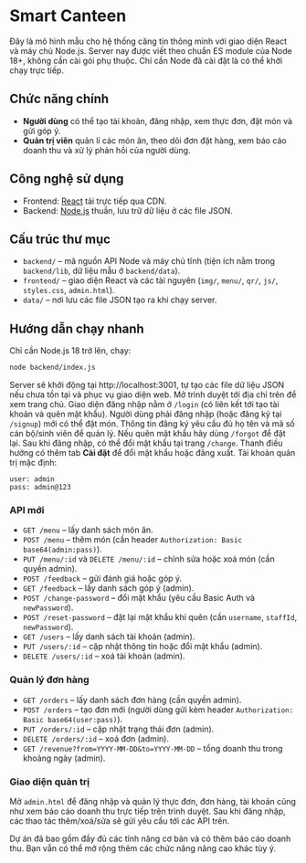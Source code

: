 # Smart Canteen

Đây là mô hình mẫu cho hệ thống căng tin thông minh với giao diện React và máy chủ Node.js.
Server nay được viết theo chuẩn ES module của Node 18+, không cần cài gói phụ thuộc.
Chỉ cần Node đã cài đặt là có thể khởi chạy trực tiếp.

## Chức năng chính
- **Người dùng** có thể tạo tài khoản, đăng nhập, xem thực đơn, đặt món và gửi góp ý.
- **Quản trị viên** quản lí các món ăn, theo dõi đơn đặt hàng, xem báo cáo doanh thu và xử lý phản hồi của người dùng.

## Công nghệ sử dụng
- Frontend: [React](https://react.dev/) tải trực tiếp qua CDN.
- Backend: [Node.js](https://nodejs.org/) thuần, lưu trữ dữ liệu ở các file JSON.

## Cấu trúc thư mục
- `backend/` – mã nguồn API Node và máy chủ tĩnh (tiện ích nằm trong `backend/lib`, dữ liệu mẫu ở `backend/data`).
- `frontend/` – giao diện React và các tài nguyên (`img/`, `menu/`, `qr/`, `js/`, `styles.css`, `admin.html`).
- `data/` – nơi lưu các file JSON tạo ra khi chạy server.

## Hướng dẫn chạy nhanh
Chỉ cần Node.js 18 trở lên, chạy:
```bash
node backend/index.js
```
Server sẽ khởi động tại http://localhost:3001, tự tạo các file dữ liệu JSON nếu chưa tồn tại và phục vụ giao diện web.
Mở trình duyệt tới địa chỉ trên để xem trang chủ.
Giao diện đăng nhập nằm ở `/login` (có liên kết tới tạo tài khoản và quên mật khẩu).
Người dùng phải đăng nhập (hoặc đăng ký tại `/signup`) mới có thể đặt món.
Thông tin đăng ký yêu cầu đủ họ tên và mã số cán bộ/sinh viên để quản lý.
Nếu quên mật khẩu hãy dùng `/forgot` để đặt lại.
Sau khi đăng nhập, có thể đổi mật khẩu tại trang `/change`.
Thanh điều hướng có thêm tab **Cài đặt** để đổi mật khẩu hoặc đăng xuất.
Tài khoản quản trị mặc định:
```
user: admin
pass: admin@123
```

### API mới

- `GET /menu` – lấy danh sách món ăn.
- `POST /menu` – thêm món (cần header `Authorization: Basic base64(admin:pass)`).
- `PUT /menu/:id` và `DELETE /menu/:id` – chỉnh sửa hoặc xoá món (cần quyền admin).
- `POST /feedback` – gửi đánh giá hoặc góp ý.
- `GET /feedback` – lấy danh sách góp ý (admin).
- `POST /change-password` – đổi mật khẩu (yêu cầu Basic Auth và `newPassword`).
- `POST /reset-password` – đặt lại mật khẩu khi quên (cần `username`, `staffId`, `newPassword`).
- `GET /users` – lấy danh sách tài khoản (admin).
- `PUT /users/:id` – cập nhật thông tin hoặc đổi mật khẩu (admin).
- `DELETE /users/:id` – xoá tài khoản (admin).

### Quản lý đơn hàng
- `GET /orders` – lấy danh sách đơn hàng (cần quyền admin).
- `POST /orders` – tạo đơn mới (người dùng gửi kèm header `Authorization: Basic base64(user:pass)`).
- `PUT /orders/:id` – cập nhật trạng thái đơn (admin).
- `DELETE /orders/:id` – xoá đơn (admin).
- `GET /revenue?from=YYYY-MM-DD&to=YYYY-MM-DD` – tổng doanh thu trong khoảng ngày (admin).

### Giao diện quản trị
Mở `admin.html` để đăng nhập và quản lý thực đơn, đơn hàng, tài khoản cũng như xem báo cáo doanh thu trực tiếp trên trình duyệt. Sau khi đăng nhập, các thao tác thêm/xoá/sửa sẽ gửi yêu cầu tới các API trên.

Dự án đã bao gồm đầy đủ các tính năng cơ bản và có thêm báo cáo doanh thu. Bạn vẫn có thể mở rộng thêm các chức năng nâng cao khác tùy ý.

